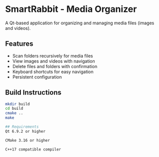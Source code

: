 # SmartRabbit - Media Organizer

A Qt-based application for organizing and managing media files (images and videos).

## Features
- Scan folders recursively for media files
- View images and videos with navigation
- Delete files and folders with confirmation
- Keyboard shortcuts for easy navigation
- Persistent configuration

## Build Instructions
```bash
mkdir build
cd build
cmake ..
make

## Requirements
Qt 6.9.2 or higher

CMake 3.16 or higher

C++17 compatible compiler